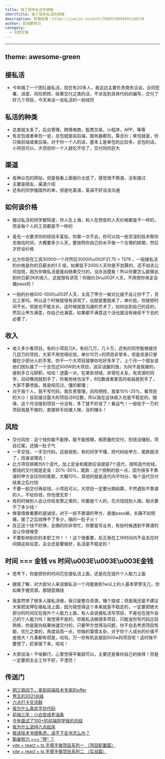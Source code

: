 ```yaml
---
title: 接了很多私活的感触
shortTitle: 接了很多私活的感触
description: 转载链接：https://juejin.cn/post/7088538894891188238
author: 前端要努力
category:
  - 优质文章
---
```


---
theme: awesome-green
---
## 接私活
   - 今年搞了一个团队接私活，现在有20多人，我这边主要负责商务洽谈，合同签署，进度，风险把控，结果交付之类的活，不涉及到具体代码的编写，交付了好几个项目，今天来谈一谈私活的一些经历
   
## 私活的种类
   - 总类就太多了，后台管理，跨境电商，股票交易，小程序，APP，等等
   - 有总包或者单包一说，总包就是前后端，服务器都包，算总价；单包就是，你只做前端或者后端，对于你一个人的话，基本上是单包的比较多，总包的话，小项目可以，大项目你一个人就吃不住了，交付风险巨大
## 渠道
   - 各种众包的网站，但是我看上面报价太低了，感觉很不靠谱，没有接过
   - 主要是朋友，渠道介绍
   - 还有的同学接国外的单，但是吃英语，英语不好没法沟通
   
## 如何谈价格
   - 接过私活的同学都知道，你人在上海，和人在西安的人天价格都是不一样的，而且每个人的工资都是不一样的
   - 首先一点要求你的经验丰富些，你第一次不会，你可以找一些资深的技术帮你去做估时间，大概要多少人天，要按照你自己的水平做一个合理的排期，然后才好谈价格
   - 比方你现在工资30000一个月然后30000\u002F21.75 = 1379 ，一般接私活的价格是你的日薪水的1.5  倍，如果低于2000人天你是不划算的，还不如去公司加班，因为你做私活是面向结果交付的，没办法摸鱼！所以你要怎么能够达到你日薪2K的收入，这就很有讲究！你报价2k\u002F人天，不用想你肯定会被pass的！
   
   - 一般的价格500-1000\u002F人天，太高了甲方一做对比就不会让你干了，货比三家吗，所以这个时候就很有讲究了，也就是套路来了，单价低，你就把时间干长，但是也不能太长，这时候就是沟通的艺术了，如何达到自己的目的，然后让甲方满意，你自己也满意，如果都不满意这个活也就没有继续干下去的必要了，
## 收入
  - 收入多少看项目，有的小项目几K，有的几万，几十万，还有的同学能够接住几百万的项目，大家不用觉得吃惊，单价10万+的项目非常多，但是资源只掌握在少部分人的手里，你干一个大项目就够你吃好多年了，上个月一个朋友说他们团队接了一个总包近500W的大项目，说实话酸的很，为何不是我接的，接到手立马辞职，哈哈！透露一点，在某些领域，非常吃关系，有资源的同学，动动嘴钱就到手了，你看他啥也没干，6位数或者更高的收益就到手了，大家不要喷我，我是经历过，懂的都懂；
  - 对于我个人，我不写代码，我负责管理，风险把控，我拿10%-25%，看项目的大小！目前接过最大的项目过6位数，所以我在这块收入也是不稳定的，随缘，这个月没接到项目一分没有，多了就不好说了！看运气！一般低于一万的项目我是不接的，直接转手给被人做，没的赚头！
## 风险
   - 交付风险：这个钱你能不能挣，能不能按期，按质量的交付，别钱没赚到，项目烂尾，还搞一肚子气
   - 一手交钱，一手交代码，这是规矩，有的同学不懂，把代码给甲方，尾款就凉了，找谁说理去！
   - 比方项目排期为5个迭代，加上定金和尾款应该就是7个迭代，按照迭代给钱，那钱的交付就是定金：20%-30%，尾款：这个控制的低一点，因为很多不靠谱的甲方会压你的尾款，大概10%，其他的就是迭代内平均分，每个迭代交付结束之后付钱
   - 不要一起交付再给钱，小项目可以，大项目一定要分期结算，不然遇到不靠谱的人，不给你钱，你也很无奈！
   - 有的时候别人会让你给发票之类的，你要是个人的，花点钱找别人搞，税点要不了多少钱！
   - 做事情做重要的是诚信，对于一些不靠谱的甲方，直接pass掉，长痛不如短痛，接了之后钱挣不了多少，搞的一肚子火！
   - 反正这个钱不好挣，会搞的你非常忙，你要是写业务，有些时候遇到不靠谱的会让你很难受
   - 不要影响到你的本职工作！！！这个很重要，反正我在工作时间内不会去花时间搞这些玩意，主业还是要做好，私活是不稳定的！
## 时间 === 金钱 vs 时间\u003E\u003E\u003E金钱
- 思考下，你是把你的时间花在接私活上面，还是花在提升个人能力上面
- 据我了解，对大部分人来说做私活一个月能做到1w以上的人基本寥寥无几，你如果手握资源，那随意搞钱
- 我虽然带了很多人接私活做，我只是整合资源，赚个提成；但是我还是不建议大家把宝押在接私活上面，因为我觉得这个本来就是不稳定的，一定要把绝大部分的时间压在提升个人能力上面，有人会说接私活写项目，不是也在提升自己的个人能力吗！我觉得不是的，你接私活做很多项目，只能说你写代码比较熟练，你是面向结果快速交付的，只要甲方觉得没问题，你不会去考虑项目性能，优化之类的，角度站高一点，你做的事情太杂，对于你个人成长的价值不是很大！凡事都有但是，哈哈，万一你有机会接到500w的项目呢！这时候不要想了，赶紧接下来，哈哈！

- 大家加油！干啥都行，心里觉得平衡就可以，主要还是看你自己的抉择！但是一定要把主业工作干好，干漂亮！
## 传送门
  - [铜三铁四下，拿到前端技术专家的offer](https:\u002F\u002Fjuejin.cn\u002Fpost\u002F7086381206236823559)
  - [卷王的2021总结](https:\u002F\u002Fjuejin.cn\u002Fpost\u002F7036689189567463432)
   - [六点打卡交流群](https:\u002F\u002Fjuejin.cn\u002Fuser\u002F1943592288395479\u002Fpins)
  - [我为什么喜欢手抄代码](https:\u002F\u002Fjuejin.cn\u002Fpost\u002F7007243669921071117)
  - [前端三年：小白变成老油条](https:\u002F\u002Fjuejin.cn\u002Fpost\u002F7016189093851693069)
  - [今年面试了100+的前端同学我的总结](https:\u002F\u002Fjuejin.cn\u002Fpost\u002F7008027646898487326)
  - [我为什么坚持六点起床](https:\u002F\u002Fjuejin.cn\u002Fpost\u002F7000659708948250660#comment)
  - [我读技术书很焦虑，读不下去书怎么办？](https:\u002F\u002Fjuejin.cn\u002Fpost\u002F7004611718009585678)
  - [勤奋努力 === \"卷\" ？](https:\u002F\u002Fjuejin.cn\u002Fpost\u002F7002030597581307941)
  - [vite + react + ts 手摸手做项目系列一 （项目配置篇）](https:\u002F\u002Fjuejin.cn\u002Fpost\u002F6991728251034959885)
  - [vite + react + ts 手摸手做项目系列二 （实战篇）](https:\u002F\u002Fjuejin.cn\u002Fpost\u002F6997560918418653198)


